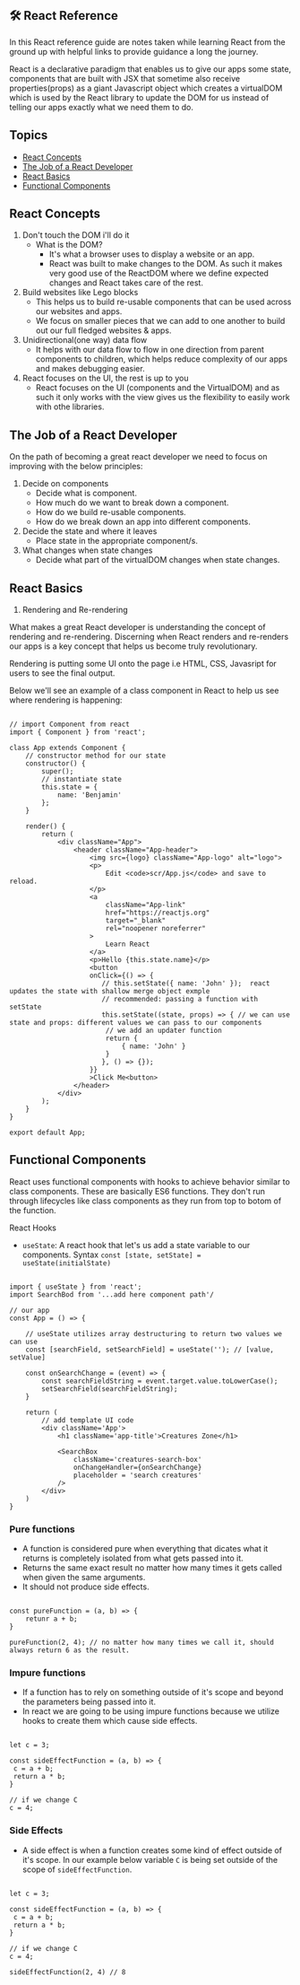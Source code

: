 ## 🛠️ React Reference

In this React reference guide are notes taken while learning React from the ground up with helpful links to provide guidance a long the journey. 

React is a declarative paradigm that enables us to give our apps some state, components that are built with JSX that sometime also receive properties(props) as a giant Javascript object which creates a virtualDOM which is used by the React library to update the DOM for us instead of telling our apps exactly what we need them to do.

## Topics
  - [React Concepts](#react-concepts)
  - [The Job of a React Developer](#the-job-of-a-react-developer)
  - [React Basics](#react-basics)
  - [Functional Components](#functional-components)

## React Concepts

1. Don't touch the DOM i'll do it
    - What is the DOM?
      - It's what a browser uses to display a website or an app.
      - React was built to make changes to the DOM. As such it makes very good use of the ReactDOM where we define expected changes and React takes care of the rest.
2. Build websites like Lego blocks
    - This helps us to build re-usable components that can be used across our websites and apps.
    - We focus on smaller pieces that we can add to one another to build out our full fledged websites & apps.
3. Unidirectional(one way) data flow
    - It helps with our data flow to flow in one direction from parent components to children, which helps reduce complexity of our apps and makes debugging easier.
4. React focuses on the UI, the rest is up to you
    - React focuses on the UI (components and the VirtualDOM) and as such it only works with the view gives us the flexibility to easily work with othe libraries. 

## The Job of a React Developer

On the path of becoming a great react developer we need to focus on improving with the below principles:

1. Decide on components
    - Decide what is component.
    - How much do we want to break down a component.
    - How do we build re-usable components.
    - How do we break down an app into different components.
2. Decide the state and where it leaves
    - Place state in the appropriate component/s.
3. What changes when state changes 
    - Decide what part of the virtualDOM changes when state changes.

## React Basics

1. Rendering and Re-rendering

What makes a great React developer is understanding the concept of rendering and re-rendering. Discerning when React renders and re-renders our apps is a key concept that helps us become truly revolutionary.  

Rendering is putting some UI onto the page i.e HTML, CSS, Javasript for users to see the final output.

Below we'll see an example of a class component in React to help us see where rendering is happening:

```JSX

// import Component from react
import { Component } from 'react';

class App extends Component {
    // constructor method for our state
    constructor() {
        super();
        // instantiate state
        this.state = {
            name: 'Benjamin'
        };
    }

    render() {
        return (
            <div className="App">
                <header className="App-header">
                    <img src={logo} className="App-logo" alt="logo">
                    <p>
                        Edit <code>scr/App.js</code> and save to reload.
                    </p>
                    <a
                        className="App-link"
                        href="https://reactjs.org"
                        target="_blank"
                        rel="noopener noreferrer"
                    >
                        Learn React
                    </a>
                    <p>Hello {this.state.name}</p>
                    <button 
                    onClick={() => {
                       // this.setState({ name: 'John' });  react updates the state with shallow merge object exmple
                       // recommended: passing a function with setState
                       this.setState((state, props) => { // we can use state and props: different values we can pass to our components
                        // we add an updater function
                        return {
                            { name: 'John' }
                        }
                       }, () => {});
                    }}
                    >Click Me<button>
                </header>
            </div>
        );
    }
}

export default App;

```

## Functional Components

React uses functional components with hooks to achieve behavior similar to class components. These are basically ES6 functions. They don't run through lifecycles like class components as they run from top to botom of the function.

React Hooks
- `useState`: A react hook that let's us add a state variable to our components. Syntax `const [state, setState] = useState(initialState)` 

```JSX

import { useState } from 'react';
import SearchBod from '...add here component path'/

// our app 
const App = () => {

    // useState utilizes array destructuring to return two values we can use
    const [searchField, setSearchField] = useState(''); // [value, setValue]

    const onSearchChange = (event) => {
        const searchFieldString = event.target.value.toLowerCase();
        setSearchField(searchFieldString);
    }

    return (
        // add template UI code
        <div className='App'>
            <h1 className='app-title'>Creatures Zone</h1>

            <SearchBox 
                className='creatures-search-box'
                onChangeHandler={onSearchChange}
                placeholder = 'search creatures'
            />
        </div>
    )
}

```

### Pure functions
- A function is considered pure when everything that dicates what it returns is completely isolated from what gets passed into it.
- Returns the same exact result no matter how many times it gets called when given the same arguments.
- It should not produce side effects.

```JS

const pureFunction = (a, b) => {
    retunr a + b;
}

pureFunction(2, 4); // no matter how many times we call it, should always return 6 as the result.

```

### Impure functions
- If a function has to rely on something outside of it's scope and beyond the parameters being passed into it.
- In react we are going to be using impure functions because we utilize hooks to create them which cause side effects.

```JS

let c = 3;

const sideEffectFunction = (a, b) => {
 c = a + b;
 return a * b;
}

// if we change C
c = 4;

```

### Side Effects
- A side effect is when a function creates some kind of effect outside of it's scope. In our example below variable `C` is being set outside of the scope of `sideEffectFunction`.

```JS

let c = 3;

const sideEffectFunction = (a, b) => {
 c = a + b;
 return a * b;
}

// if we change C
c = 4;

sideEffectFunction(2, 4) // 8

```